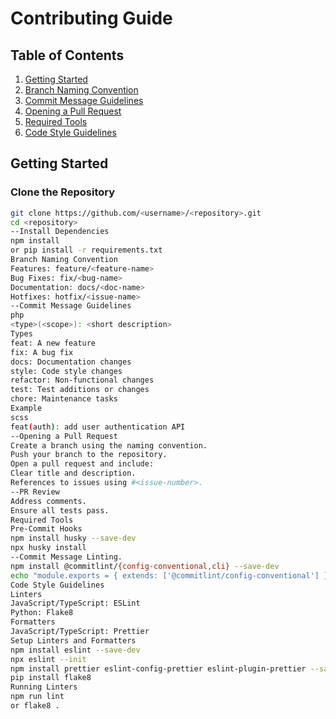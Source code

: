# Contributing Guide

## Table of Contents
1. [Getting Started](#getting-started)
2. [Branch Naming Convention](#branch-naming-convention)
3. [Commit Message Guidelines](#commit-message-guidelines)
4. [Opening a Pull Request](#opening-a-pull-request)
5. [Required Tools](#required-tools)
6. [Code Style Guidelines](#code-style-guidelines)

## Getting Started

### Clone the Repository
```bash
git clone https://github.com/<username>/<repository>.git
cd <repository>
--Install Dependencies
npm install
or pip install -r requirements.txt
Branch Naming Convention
Features: feature/<feature-name>
Bug Fixes: fix/<bug-name>
Documentation: docs/<doc-name>
Hotfixes: hotfix/<issue-name>
--Commit Message Guidelines
php
<type>(<scope>): <short description>
Types
feat: A new feature
fix: A bug fix
docs: Documentation changes
style: Code style changes
refactor: Non-functional changes
test: Test additions or changes
chore: Maintenance tasks
Example
scss
feat(auth): add user authentication API
--Opening a Pull Request
Create a branch using the naming convention.
Push your branch to the repository.
Open a pull request and include:
Clear title and description.
References to issues using #<issue-number>.
--PR Review
Address comments.
Ensure all tests pass.
Required Tools
Pre-Commit Hooks
npm install husky --save-dev
npx husky install
--Commit Message Linting.
npm install @commitlint/{config-conventional,cli} --save-dev
echo "module.exports = { extends: ['@commitlint/config-conventional'] };" > commitlint.config.js
Code Style Guidelines
Linters
JavaScript/TypeScript: ESLint
Python: Flake8
Formatters
JavaScript/TypeScript: Prettier
Setup Linters and Formatters
npm install eslint --save-dev
npx eslint --init
npm install prettier eslint-config-prettier eslint-plugin-prettier --save-dev
pip install flake8
Running Linters
npm run lint
or flake8 .






